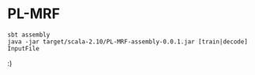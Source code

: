 PL-MRF
======

    sbt assembly
    java -jar target/scala-2.10/PL-MRF-assembly-0.0.1.jar [train|decode] InputFile

:)
